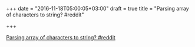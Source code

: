 +++
date = "2016-11-18T05:00:05+03:00"
draft = true
title = "Parsing array of characters to string?  #reddit"

+++

<p><a href="https://t.co/harEeRRev1">Parsing array of characters to string?  #reddit</a></p>
